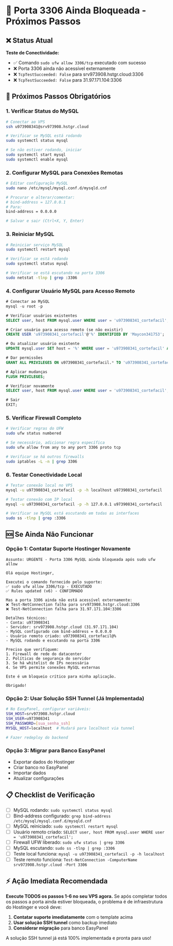# 🚫 Porta 3306 Ainda Bloqueada - Próximos Passos

## ❌ Status Atual

**Teste de Conectividade:**
- ✅ Comando `sudo ufw allow 3306/tcp` executado com sucesso
- ❌ Porta 3306 ainda não acessível externamente
- ❌ `TcpTestSucceeded: False` para srv973908.hstgr.cloud:3306
- ❌ `TcpTestSucceeded: False` para 31.97.171.104:3306

## 🔧 Próximos Passos Obrigatórios

### 1. Verificar Status do MySQL

```bash
# Conectar ao VPS
ssh u973908341@srv973908.hstgr.cloud

# Verificar se MySQL está rodando
sudo systemctl status mysql

# Se não estiver rodando, iniciar
sudo systemctl start mysql
sudo systemctl enable mysql
```

### 2. Configurar MySQL para Conexões Remotas

```bash
# Editar configuração MySQL
sudo nano /etc/mysql/mysql.conf.d/mysqld.cnf

# Procurar e alterar/comentar:
# bind-address = 127.0.0.1
# Para:
bind-address = 0.0.0.0

# Salvar e sair (Ctrl+X, Y, Enter)
```

### 3. Reiniciar MySQL

```bash
# Reiniciar serviço MySQL
sudo systemctl restart mysql

# Verificar se está rodando
sudo systemctl status mysql

# Verificar se está escutando na porta 3306
sudo netstat -tlnp | grep :3306
```

### 4. Configurar Usuário MySQL para Acesso Remoto

```sql
# Conectar ao MySQL
mysql -u root -p

# Verificar usuários existentes
SELECT user, host FROM mysql.user WHERE user = 'u973908341_cortefacil';

# Criar usuário para acesso remoto (se não existir)
CREATE USER 'u973908341_cortefacil'@'%' IDENTIFIED BY 'Maycon341753';

# Ou atualizar usuário existente
UPDATE mysql.user SET host = '%' WHERE user = 'u973908341_cortefacil' AND host = 'localhost';

# Dar permissões
GRANT ALL PRIVILEGES ON u973908341_cortefacil.* TO 'u973908341_cortefacil'@'%';

# Aplicar mudanças
FLUSH PRIVILEGES;

# Verificar novamente
SELECT user, host FROM mysql.user WHERE user = 'u973908341_cortefacil';

# Sair
EXIT;
```

### 5. Verificar Firewall Completo

```bash
# Verificar regras do UFW
sudo ufw status numbered

# Se necessário, adicionar regra específica
sudo ufw allow from any to any port 3306 proto tcp

# Verificar se há outros firewalls
sudo iptables -L -n | grep 3306
```

### 6. Testar Conectividade Local

```bash
# Testar conexão local no VPS
mysql -u u973908341_cortefacil -p -h localhost u973908341_cortefacil

# Testar conexão com IP local
mysql -u u973908341_cortefacil -p -h 127.0.0.1 u973908341_cortefacil

# Verificar se MySQL está escutando em todas as interfaces
sudo ss -tlnp | grep :3306
```

## 🆘 Se Ainda Não Funcionar

### Opção 1: Contatar Suporte Hostinger Novamente

```
Assunto: URGENTE - Porta 3306 MySQL ainda bloqueada após sudo ufw allow

Olá equipe Hostinger,

Executei o comando fornecido pelo suporte:
✅ sudo ufw allow 3306/tcp - EXECUTADO
✅ Rules updated (v6) - CONFIRMADO

Mas a porta 3306 ainda não está acessível externamente:
❌ Test-NetConnection falha para srv973908.hstgr.cloud:3306
❌ Test-NetConnection falha para 31.97.171.104:3306

Detalhes técnicos:
- Conta: u973908341
- Servidor: srv973908.hstgr.cloud (31.97.171.104)
- MySQL configurado com bind-address = 0.0.0.0
- Usuário remoto criado: u973908341_cortefacil@%
- MySQL rodando e escutando na porta 3306

Preciso que verifiquem:
1. Firewall de rede do datacenter
2. Políticas de segurança do servidor
3. Se há whitelist de IPs necessária
4. Se VPS permite conexões MySQL externas

Este é um bloqueio crítico para minha aplicação.

Obrigado!
```

### Opção 2: Usar Solução SSH Tunnel (Já Implementada)

```bash
# No EasyPanel, configurar variáveis:
SSH_HOST=srv973908.hstgr.cloud
SSH_USER=u973908341
SSH_PASSWORD=[sua_senha_ssh]
MYSQL_HOST=localhost  # Mudará para localhost via tunnel

# Fazer redeploy do backend
```

### Opção 3: Migrar para Banco EasyPanel

- Exportar dados do Hostinger
- Criar banco no EasyPanel
- Importar dados
- Atualizar configurações

## 📋 Checklist de Verificação

- [ ] MySQL rodando: `sudo systemctl status mysql`
- [ ] Bind-address configurado: `grep bind-address /etc/mysql/mysql.conf.d/mysqld.cnf`
- [ ] MySQL reiniciado: `sudo systemctl restart mysql`
- [ ] Usuário remoto criado: `SELECT user, host FROM mysql.user WHERE user = 'u973908341_cortefacil';`
- [ ] Firewall UFW liberado: `sudo ufw status | grep 3306`
- [ ] MySQL escutando: `sudo ss -tlnp | grep :3306`
- [ ] Teste local funciona: `mysql -u u973908341_cortefacil -p -h localhost`
- [ ] Teste remoto funciona: `Test-NetConnection -ComputerName srv973908.hstgr.cloud -Port 3306`

## ⚡ Ação Imediata Recomendada

**Execute TODOS os passos 1-6 no seu VPS agora.** Se após completar todos os passos a porta ainda estiver bloqueada, o problema é de infraestrutura do Hostinger e você deve:

1. **Contatar suporte imediatamente** com o template acima
2. **Usar solução SSH tunnel** como backup imediato
3. **Considerar migração** para banco EasyPanel

A solução SSH tunnel já está 100% implementada e pronta para uso!